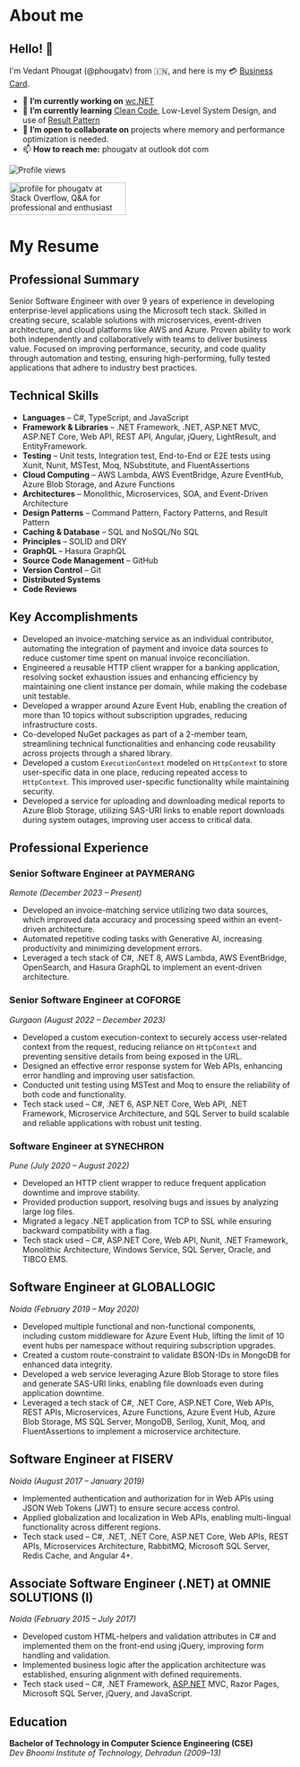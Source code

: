 # About me
## Hello! 👋
I'm Vedant Phougat (@phougatv) from 🇮🇳, and here is my 💳 [Business Card](https://flowcv.me/phougatv).</br>

- 🔭 **I’m currently working on** [wc.NET](https://github.com/phougatv/vp-coding-challenge-wctool)
- 🌱 **I’m currently learning** [Clean Code](https://www.goodreads.com/book/show/3735293-clean-code), Low-Level System Design, and use of [Result Pattern](https://jscarle.github.io/LightResults/)
- 👯 **I’m open to collaborate on** projects where memory and performance optimization is needed.
- 📫 **How to reach me:** phougatv at outlook dot com

<!-- [![Resume](https://img.shields.io/badge/-Vedant%20Phougat%20CV-2b9348?style=flat&logo=textpattern&logoColor=white)](https://1drv.ms/b/s!AoJ75YD10dARgp075jLQpVJHj98Ztg?e=9VrqP7) -->
![Profile views](https://komarev.com/ghpvc/?username=phougatv&color=brightgreen)
<!-- [![StackOverflow](https://img.shields.io/badge/-phougatv-2b2b2b?style=flat&logo=stackoverflow)](https://stackoverflow.com/users/3591973/phougatv) -->

<a href="https://stackoverflow.com/users/3591973/phougatv"><img src="https://stackoverflow.com/users/flair/3591973.png?theme=dark" width="208" height="58" alt="profile for phougatv at Stack Overflow, Q&amp;A for professional and enthusiast programmers" title="profile for phougatv at Stack Overflow, Q&amp;A for professional and enthusiast programmers"></a>

# My Resume
## Professional Summary
Senior Software Engineer with over 9 years of experience in developing enterprise-level applications using the Microsoft tech stack. Skilled in creating secure, scalable solutions with microservices, event-driven architecture, and cloud platforms like AWS and Azure. Proven ability to work both independently and collaboratively with teams to deliver business value. Focused on improving performance, security, and code quality through automation and testing, ensuring high-performing, fully tested applications that adhere to industry best practices.

## Technical Skills
- **Languages** – C#, TypeScript, and JavaScript
- **Framework & Libraries** – .NET Framework, .NET, ASP.NET MVC, ASP.NET Core, Web API, REST API, Angular, jQuery, LightResult, and EntityFramework.
- **Testing** – Unit tests, Integration test, End-to-End or E2E tests using Xunit, Nunit, MSTest, Moq, NSubstitute, and FluentAssertions
- **Cloud Computing** – AWS Lambda, AWS EventBridge, Azure EventHub, Azure Blob Storage, and Azure Functions
- **Architectures** – Monolithic, Microservices, SOA, and Event-Driven Architecture
- **Design Patterns** – Command Pattern, Factory Patterns, and Result Pattern
- **Caching & Database** – SQL and NoSQL/No SQL
- **Principles** – SOLID and DRY
- **GraphQL** – Hasura GraphQL
- **Source Code Management** – GitHub
- **Version Control** – Git
- **Distributed Systems**
- **Code Reviews**

## Key Accomplishments
- Developed an invoice-matching service as an individual contributor, automating the integration of payment and invoice data sources to reduce customer time spent on manual invoice reconciliation.
- Engineered a reusable HTTP client wrapper for a banking application, resolving socket exhaustion issues and enhancing efficiency by maintaining one client instance per domain, while making the codebase unit testable.
- Developed a wrapper around Azure Event Hub, enabling the creation of more than 10 topics without subscription upgrades, reducing infrastructure costs.
- Co-developed NuGet packages as part of a 2-member team, streamlining technical functionalities and enhancing code reusability across projects through a shared library.
- Developed a custom `ExecutionContext` modeled on `HttpContext` to store user-specific data in one place, reducing repeated access to `HttpContext`. This improved user-specific functionality while maintaining security.
- Developed a service for uploading and downloading medical reports to Azure Blob Storage, utilizing SAS-URI links to enable report downloads during system outages, improving user access to critical data.

## Professional Experience
### Senior Software Engineer at PAYMERANG
*Remote (December 2023 – Present)*

- Developed an invoice-matching service utilizing two data sources, which improved data accuracy and processing speed within an event-driven architecture.
- Automated repetitive coding tasks with Generative AI, increasing productivity and minimizing development errors.
- Leveraged a tech stack of C#, .NET 8, AWS Lambda, AWS EventBridge, OpenSearch, and Hasura GraphQL to implement an event-driven architecture.

### Senior Software Engineer at COFORGE
*Gurgaon (August 2022 – December 2023)*

- Developed a custom execution-context to securely access user-related context from the request, reducing reliance on `HttpContext` and preventing sensitive details from being exposed in the URL.
- Designed an effective error response system for Web APIs, enhancing error handling and improving user satisfaction.
- Conducted unit testing using MSTest and Moq to ensure the reliability of both code and functionality.
- Tech stack used – C#, .NET 6, ASP.NET Core, Web API, .NET Framework, Microservice Architecture, and SQL Server to build scalable and reliable applications with robust unit testing.

### Software Engineer at SYNECHRON
*Pune (July 2020 – August 2022)*

- Developed an HTTP client wrapper to reduce frequent application downtime and improve stability.
- Provided production support, resolving bugs and issues by analyzing large log files.
- Migrated a legacy .NET application from TCP to SSL while ensuring backward compatibility with a flag.
- Tech stack used – C#, ASP.NET Core, Web API, Nunit, .NET Framework, Monolithic Architecture, Windows Service, SQL Server, Oracle, and TIBCO EMS.

## Software Engineer at GLOBALLOGIC
*Noida (February 2019 – May 2020)*

- Developed multiple functional and non-functional components, including custom middleware for Azure Event Hub, lifting the limit of 10 event hubs per namespace without requiring subscription upgrades.
- Created a custom route-constraint to validate BSON-IDs in MongoDB for enhanced data integrity.
- Developed a web service leveraging Azure Blob Storage to store files and generate SAS-URI links, enabling file downloads even during application downtime.
- Leveraged a tech stack of C#, .NET Core, ASP.NET Core, Web APIs, REST APIs, Microservices, Azure Functions, Azure Event Hub, Azure Blob Storage, MS SQL Server, MongoDB, Serilog, Xunit, Moq, and FluentAssertions to implement a microservice architecture.

## Software Engineer at FISERV
*Noida (August 2017 – January 2019)*

- Implemented authentication and authorization for in Web APIs using JSON Web Tokens (JWT) to ensure secure access control.
- Applied globalization and localization in Web APIs, enabling multi-lingual functionality across different regions.
- Tech stack used – C#, .NET, .NET Core, ASP.NET Core, Web APIs, REST APIs, Microservices Architecture, RabbitMQ, Microsoft SQL Server, Redis Cache, and Angular 4+.

## Associate Software Engineer (.NET) at OMNIE SOLUTIONS (I)
*Noida (February 2015 – July 2017)*

- Developed custom HTML-helpers and validation attributes in C# and implemented them on the front-end using jQuery, improving form handling and validation.
- Implemented business logic after the application architecture was established, ensuring alignment with defined requirements.
- Tech stack used – C#, .NET Framework, [ASP.NET](http://asp.net/) MVC, Razor Pages, Microsoft SQL Server, jQuery, and JavaScript.

## Education
**Bachelor of Technology in Computer Science Engineering (CSE)**</br>
*Dev Bhoomi Institute of Technology, Dehradun (2009–13)*

<!--
**phougatv/phougatv** is a ✨ _special_ ✨ repository because its `README.md` (this file) appears on your GitHub profile.

Here are some ideas to get you started:

- 🔭 I’m currently working on ...
- 🌱 I’m currently learning ...
- 👯 I’m looking to collaborate on ...
- 🤔 I’m looking for help with ...
- 💬 Ask me about ...
- 📫 How to reach me: ...
- 😄 Pronouns: ...
- ⚡ Fun fact: ...
-->
